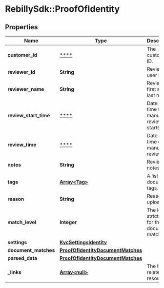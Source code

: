 # RebillySdk::ProofOfIdentity

## Properties
Name | Type | Description | Notes
------------ | ------------- | ------------- | -------------
**customer_id** | [****](.md) | The customer ID. | [optional] 
**reviewer_id** | **String** | Reviewer&#x27;s user ID. | [optional] 
**reviewer_name** | **String** | Reviewer&#x27;s first and last name. | [optional] 
**review_start_time** | [****](.md) | Date and time that manual review starts. | [optional] 
**review_time** | [****](.md) | Date and time of manual review. | [optional] 
**notes** | **String** | Reviewer notes. | [optional] 
**tags** | [**Array&lt;Tag&gt;**](Tag.md) | A list of kyc document tags. | [optional] 
**reason** | **String** | Reason for uploading. | [optional] 
**match_level** | **Integer** | The level of strictness for the document matches. | [optional] 
**settings** | [**KycSettingsIdentity**](KycSettingsIdentity.md) |  | [optional] 
**document_matches** | [**ProofOfIdentityDocumentMatches**](ProofOfIdentityDocumentMatches.md) |  | [optional] 
**parsed_data** | [**ProofOfIdentityDocumentMatches**](ProofOfIdentityDocumentMatches.md) |  | [optional] 
**_links** | [**Array&lt;null&gt;**](.md) | The links related to resource. | [optional] 

